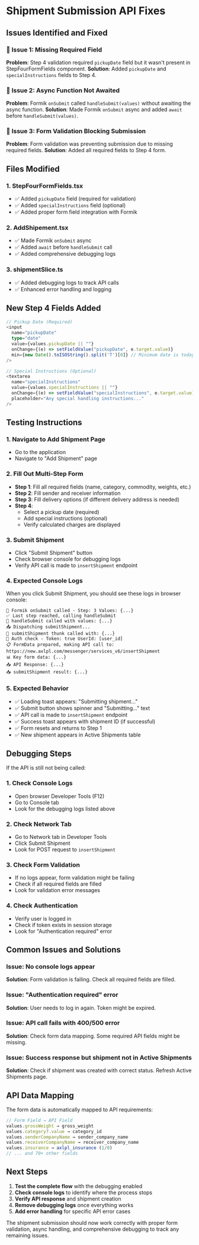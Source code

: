 # Shipment Submission API Fixes

## Issues Identified and Fixed

### 🐛 **Issue 1: Missing Required Field**
**Problem**: Step 4 validation required `pickupDate` field but it wasn't present in StepFourFormFields component.
**Solution**: Added `pickupDate` and `specialInstructions` fields to Step 4.

### 🐛 **Issue 2: Async Function Not Awaited**
**Problem**: Formik `onSubmit` called `handleSubmit(values)` without awaiting the async function.
**Solution**: Made Formik `onSubmit` async and added `await` before `handleSubmit(values)`.

### 🐛 **Issue 3: Form Validation Blocking Submission**
**Problem**: Form validation was preventing submission due to missing required fields.
**Solution**: Added all required fields to Step 4 form.

## Files Modified

### 1. **StepFourFormFields.tsx**
- ✅ Added `pickupDate` field (required for validation)
- ✅ Added `specialInstructions` field (optional)
- ✅ Added proper form field integration with Formik

### 2. **AddShipement.tsx**
- ✅ Made Formik `onSubmit` async
- ✅ Added `await` before `handleSubmit` call
- ✅ Added comprehensive debugging logs

### 3. **shipmentSlice.ts**
- ✅ Added debugging logs to track API calls
- ✅ Enhanced error handling and logging

## New Step 4 Fields Added

```typescript
// Pickup Date (Required)
<input
  name="pickupDate"
  type="date"
  value={values.pickupDate || ""}
  onChange={(e) => setFieldValue("pickupDate", e.target.value)}
  min={new Date().toISOString().split('T')[0]} // Minimum date is today
/>

// Special Instructions (Optional)
<textarea
  name="specialInstructions"
  value={values.specialInstructions || ""}
  onChange={(e) => setFieldValue("specialInstructions", e.target.value)}
  placeholder="Any special handling instructions..."
/>
```

## Testing Instructions

### 1. **Navigate to Add Shipment Page**
- Go to the application
- Navigate to "Add Shipment" page

### 2. **Fill Out Multi-Step Form**
- **Step 1**: Fill all required fields (name, category, commodity, weights, etc.)
- **Step 2**: Fill sender and receiver information
- **Step 3**: Fill delivery options (if different delivery address is needed)
- **Step 4**: 
  - Select a pickup date (required)
  - Add special instructions (optional)
  - Verify calculated charges are displayed

### 3. **Submit Shipment**
- Click "Submit Shipment" button
- Check browser console for debugging logs
- Verify API call is made to `insertShipment` endpoint

### 4. **Expected Console Logs**
When you click Submit Shipment, you should see these logs in browser console:

```
📝 Formik onSubmit called - Step: 3 Values: {...}
✅ Last step reached, calling handleSubmit
🚀 handleSubmit called with values: {...}
📤 Dispatching submitShipment...
🔄 submitShipment thunk called with: {...}
🔐 Auth check - Token: true UserId: [user_id]
📋 FormData prepared, making API call to: https://new.axlpl.com/messenger/services_v6/insertShipment
📊 Key form data: {...}
📥 API Response: {...}
📥 submitShipment result: {...}
```

### 5. **Expected Behavior**
- ✅ Loading toast appears: "Submitting shipment..."
- ✅ Submit button shows spinner and "Submitting..." text
- ✅ API call is made to `insertShipment` endpoint
- ✅ Success toast appears with shipment ID (if successful)
- ✅ Form resets and returns to Step 1
- ✅ New shipment appears in Active Shipments table

## Debugging Steps

If the API is still not being called:

### 1. **Check Console Logs**
- Open browser Developer Tools (F12)
- Go to Console tab
- Look for the debugging logs listed above

### 2. **Check Network Tab**
- Go to Network tab in Developer Tools
- Click Submit Shipment
- Look for POST request to `insertShipment`

### 3. **Check Form Validation**
- If no logs appear, form validation might be failing
- Check if all required fields are filled
- Look for validation error messages

### 4. **Check Authentication**
- Verify user is logged in
- Check if token exists in session storage
- Look for "Authentication required" error

## Common Issues and Solutions

### **Issue**: No console logs appear
**Solution**: Form validation is failing. Check all required fields are filled.

### **Issue**: "Authentication required" error
**Solution**: User needs to log in again. Token might be expired.

### **Issue**: API call fails with 400/500 error
**Solution**: Check form data mapping. Some required API fields might be missing.

### **Issue**: Success response but shipment not in Active Shipments
**Solution**: Check if shipment was created with correct status. Refresh Active Shipments page.

## API Data Mapping

The form data is automatically mapped to API requirements:

```typescript
// Form Field → API Field
values.grossWeight → gross_weight
values.category?.value → category_id
values.senderCompanyName → sender_company_name
values.receiverCompanyName → receiver_company_name
values.insurance → axlpl_insurance (1/0)
// ... and 70+ other fields
```

## Next Steps

1. **Test the complete flow** with the debugging enabled
2. **Check console logs** to identify where the process stops
3. **Verify API response** and shipment creation
4. **Remove debugging logs** once everything works
5. **Add error handling** for specific API error cases

The shipment submission should now work correctly with proper form validation, async handling, and comprehensive debugging to track any remaining issues.
